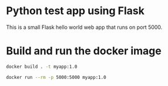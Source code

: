 # Python test app using Flask

This is a small Flask hello world web app that runs on port 5000.

# Build and run the docker image 

```bash
docker build . -t myapp:1.0
```

```bash
docker run --rm -p 5000:5000 myapp:1.0
```

